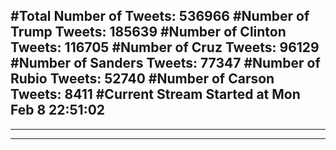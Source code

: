 #Total Number of Tweets: 536966 
#Number of Trump Tweets: 185639
#Number of Clinton Tweets: 116705
#Number of Cruz Tweets: 96129
#Number of Sanders Tweets: 77347
#Number of Rubio Tweets: 52740
#Number of Carson Tweets: 8411
#Current Stream Started at Mon Feb  8 22:51:02
---
---
---
